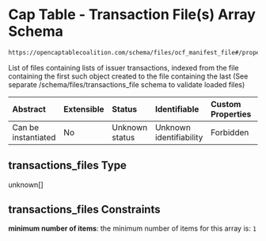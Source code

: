 # Cap Table - Transaction File(s) Array Schema

```txt
https://opencaptablecoalition.com/schema/files/ocf_manifest_file#/properties/transactions_files
```

List of files containing lists of issuer transactions, indexed from the file containing the first such object created to the file containing the last (See separate /schema/files/transactions_file schema to validate loaded files)

| Abstract            | Extensible | Status         | Identifiable            | Custom Properties | Additional Properties | Access Restrictions | Defined In                                                                                            |
| :------------------ | :--------- | :------------- | :---------------------- | :---------------- | :-------------------- | :------------------ | :---------------------------------------------------------------------------------------------------- |
| Can be instantiated | No         | Unknown status | Unknown identifiability | Forbidden         | Allowed               | none                | [OCFManifestFile.schema.json*](../../schema/files/OCFManifestFile.schema.json "open original schema") |

## transactions_files Type

unknown\[]

## transactions_files Constraints

**minimum number of items**: the minimum number of items for this array is: `1`
